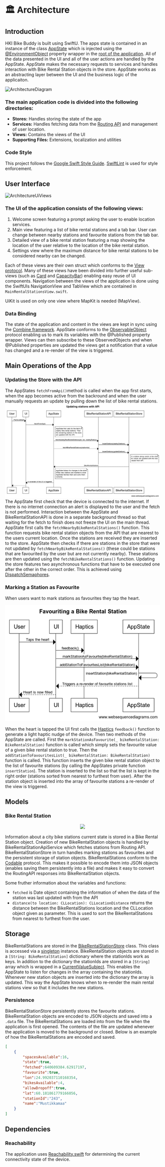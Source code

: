 # 🏛 Architecture 
## Introduction
HKI Bike Buddy is built using SwiftU. The apps state is contained in an instance of the class [AppState](https://github.com/JuanitoSebastian/HKI-Bike-Buddy/blob/main/HKIBikeBuddy/AppState.swift) which is injected using the [@EnvironmentObject](https://developer.apple.com/documentation/swiftui/environmentobject) property wrapper in the [root of the application](https://github.com/JuanitoSebastian/HKI-Bike-Buddy/blob/main/HKIBikeBuddy/HelsinkiBikeBuddyApp.swift#L25). All of the data presented in the UI and all of the user actions are handled by the AppState. AppState makes the necessary requests to services and handles interaction with Bike Rental Station objects in the store. AppState works as an abstracting layer between the UI and the business logic of the applicaiton.

![ArchitectureDiagram](https://raw.githubusercontent.com/JuanitoSebastian/HelsinkiBikeBuddy/main/Documentation/graphics/ArchitectureGraph.png)

### The main application code is divided into the following directories:
* **Stores:** Handles storing the state of the app
* **Services:** Handles fetching data from the [Routing API](https://digitransit.fi/en/developers/apis/1-routing-api/) and management of user location.
* **Views:** Contains the views of the UI
* **Supporting Files:** Extensions, localization and utilities

### Code Style
This project follows the [Google Swift Style Guide](https://google.github.io/swift). [SwiftLint](https://github.com/realm/SwiftLint) is used for style enforcement.

## User Interface
![ArchitectureUiViews](https://raw.githubusercontent.com/JuanitoSebastian/HelsinkiBikeBuddy/main/Documentation/graphics/ArchitectureUiViews.png)

### The UI of the application consists of the following views:
1. Welcome screen featuring a prompt asking the user to enable location services.
2. Main view featuring a list of bike rental stations and a tab bar. User can change between nearby stations and favourite stations from the tab bar.
3. Detailed view of a bike rental station featuring a map showing the location of the user relative to the location of the bike rental station.
4. Settings view where the maximum distance for bike rental stations to be considered nearby can be changed.

Each of these views are their own struct which conforms to the [View protocol](https://developer.apple.com/documentation/swiftui/view). Many of these views have been divided into further useful sub-views (such as [Card](https://github.com/JuanitoSebastian/HKI-Bike-Buddy/blob/main/HKIBikeBuddy/Views/Components/Card.swift) and [CapacityBar](https://github.com/JuanitoSebastian/HKI-Bike-Buddy/blob/main/HKIBikeBuddy/Views/Components/CapacityBar.swift)) enabling easy reuse of UI components. Navigation between the views of the application is done using the SwiftUIs NavigationView and TabView which are contained in ``MainRentalStationsView.swift``.

UiKit is used on only one view where MapKit is needed (MapView). 

### Data Binding
The state of the application and content in the views are kept in sync using the [Combine framework](https://developer.apple.com/documentation/combine). AppState conforms to the [ObservableObject](https://developer.apple.com/documentation/combine/observableobject) protocol enabling us to mark its variables with the @Published property wrapper. Views can then subscribe to these ObservedObjects and when @Published properties are updated the views get a notification that a value has changed and a re-render of the view is triggered.

## Main Operations of the App
### Updating the Store with the API
The AppStates ``fetchFromApi()``method is called when the app first starts, when the app becomes active from the backround and when the user manually requests an update by pulling down the list of bike rental stations.
![ApiUpdateDiagram](https://raw.githubusercontent.com/JuanitoSebastian/HKI-Bike-Buddy/main/Documentation/graphics/UpdatingStationsWithAPI.png)
The AppState first check that the device is connected to the internet. If there is no internet connection an alert is displayed to the user and the fetch is not performed. Interaction between the AppState and BikeRentalStationAPI is done in a separate background thread so that waiting for the fetch to finish does not freeze the UI on the main thread. AppState first calls the ``fetchNearbyBikeRentalStations()`` function. This function requests bike rental station objects from the API that are nearest to the users current location. Once the stations are received they are inserted to the store. AppState then checks if there are stations in the store that were not updated by ``fetchNearbyBikeRentalStations()`` (these could be stations that are favourited by the user but are not currently nearby). These stations are then updated using the ``fetchBikeRentalStations()`` function. 
Updating the store features two asynchronous functions that have to be executed one after the other in the correct order. This is achieved using [DispatchSemaphores](https://developer.apple.com/documentation/dispatch/dispatchsemaphore).

### Marking a Station as Favourite
When users want to mark stations as favourites they tap the heart.

<p align="center">
<img src="https://raw.githubusercontent.com/JuanitoSebastian/HKI-Bike-Buddy/main/Documentation/graphics/FavouritingStation.png">
</p>

When the heart is tapped the UI first calls the [Haptics](https://github.com/JuanitoSebastian/HKI-Bike-Buddy/blob/main/HKIBikeBuddy/Supporting%20Files/Haptics.swift) ``feedback()`` function to generate a light haptic nudge of the device. Then two methods of the AppState are called. First the ``markStationAsFavourite(_ bikeRentalStation: BikeRentalStation)`` function is called which simply sets the favourite value of a given bike rental station to true. Then the ``addStationToFavouritesList(_ bikeRentalStation: BikeRentalStation)`` function is called. This function inserts the given bike rental station object to the list of favourite stations (by calling the AppStates private function  ``insertStation``). The station is inserted to the list so that the list is kept in the right order (stations sorted from nearest to furthest from user). After the station object is inserted into the array of favourite stations a re-render of the view is triggered.

## Models
### Bike Rental Station
<p align="center">
<img src="https://raw.githubusercontent.com/JuanitoSebastian/HelsinkiBikeBuddy/main/Documentation/graphics/BikeRentalStation.png">
</p>

Information about a city bike stations current state is stored in a Bike Rental Station object. Creation of new BikeRentalStation objects is handled by BikeRentalStationApiService which fetches stations from Routing API. BikeRentalStationStore in turn handles marking stations as favourites and the persistent storage of station objects. BikeRentalStations conform to the [Codable](https://developer.apple.com/documentation/swift/codable) protocol. This makes it possible to encode them into JSON objects (enables saving them persistently into a file) and makes it easy to convert the RoutingAPI responses into BikeRentalStation objects.

Some fruther information about the variables and functions:
*  ``fetched`` is Date object containing the information of when the data of the station was last updated with from the API
*  ``distance(to location: CLLocation): CLLocationDistance`` returns the distance between the BikeRentalStations location and the CLLocation object given as parameter. This is used to sort the BikeRentalStations from nearest to furthest from the user.

## Storage
BikeRentalStations are stored in the [BikeRentalStationStore](https://github.com/JuanitoSebastian/HKI-Bike-Buddy/blob/main/HKIBikeBuddy/Stores/BikeRentalStationStore.swift) class. This class is accessed via a [singleton](https://en.wikipedia.org/wiki/Singleton_pattern) instance. BikeRentalStation objects are stored in a `[String: BikeRentalStation]` dictionary where the stationIds work as keys. In addition to the dictionary the stationIds are stored in a `[String]` array which is wrapped in a [CurrentValueSubject](https://developer.apple.com/documentation/combine/currentvaluesubject). This enables the AppState to listen for changes in the array containing the stationIds. Whenever new station objects are inserted into the dictionary the array is updated. This way the AppState knows when to re-render the main rental stations view so that it includes the new stations.

### Persistence
BikeRentalStationStore persistently stores the favourite stations. BikeRentalStation objects are encoded to JSON objects and saved into a `.data` file. The BikeRentalStations are loaded into from the file when the application is first opened. The contents of the file are updated whenever the application is moved to the background or closed. Below is an example of how the BikeRentalStations are encoded and saved.
```json
[
    {
        "spacesAvailable":16,
        "state":true,
        "fetched":640609384.62917197,
        "favourite":true,
        "lon":24.992037110168354,
        "bikesAvailable":4,
        "allowDropoff":true,
        "lat":60.181861779166056,
        "stationId":"243",
        "name":"Mustikkamaa"
    }
]
```
## Dependencies
### Reachability
The application uses [Reachability.swift](https://github.com/ashleymills/Reachability.swift) for determining the current connectivity state of the device.
